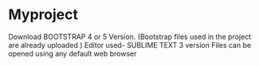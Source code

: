 # Myproject
Download BOOTSTRAP 4 or 5 Version.
(Bootstrap files used in the project are already uploaded )
Editor used- SUBLIME TEXT 3 version
Files can be opened using any default web browser
